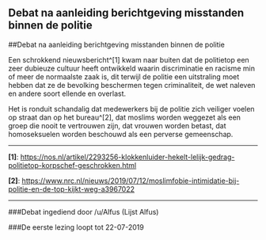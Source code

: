 ## Debat na aanleiding berichtgeving misstanden binnen de politie 
 
##Debat na aanleiding berichtgeving misstanden binnen de politie

Een schrokkend nieuwsbericht^[1] kwam naar buiten dat de politietop een zeer dubieuze cultuur heeft ontwikkeld waarin discriminatie en racisme min of meer de normaalste zaak is, dit terwijl de politie een uitstraling moet hebben dat ze de bevolking beschermen tegen criminaliteit, de wet naleven en andere soort ellende en overlast.

Het is ronduit schandalig dat medewerkers bij de politie zich veiliger voelen op straat dan op het bureau^[2], dat moslims worden weggezet als een groep die nooit te vertrouwen zijn, dat vrouwen worden betast, dat homoseksuelen worden beschouwd als een perverse gemeenschap.

---

**[1]**: https://nos.nl/artikel/2293256-klokkenluider-hekelt-lelijk-gedrag-politietop-korpschef-geschrokken.html

**[2]**: https://www.nrc.nl/nieuws/2019/07/12/moslimfobie-intimidatie-bij-politie-en-de-top-kijkt-weg-a3967022

---

###Debat ingediend door /u/Alfus (Lijst Alfus)

###De eerste lezing loopt tot 22-07-2019